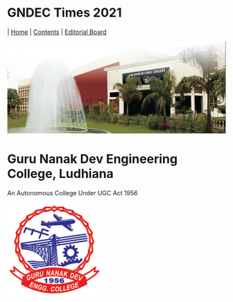 # GNDEC Times  2021

| [Home](README.md) | [Contents](Content/CoverPage/Contents.md) | [Editorial Board](Content/EditorialBoard/EditorialBoard.md)

![GNDEC](Content/CoverPage/Images/GNDEC.png)
# Guru Nanak Dev Engineering College, Ludhiana
An Autonomous College Under UGC Act 1956

![logo](Content/CoverPage/Images/logo.png)
